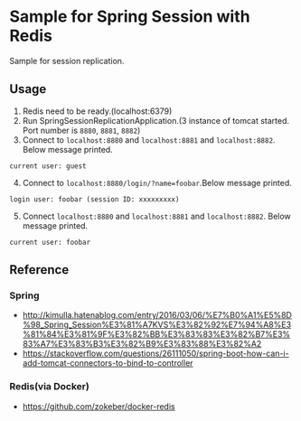 # Sample for Spring Session with Redis
Sample for session replication.

## Usage
1. Redis need to be ready.(localhost:6379)
2. Run SpringSessionReplicationApplication.(3 instance of tomcat started. Port number is `8880`, `8881`, `8882`)
3. Connect to `localhost:8880` and `localhost:8881` and `localhost:8882`. Below message printed.
```
current user: guest
```
4. Connect to `localhost:8880/login/?name=foobar`.Below message printed.
```
login user: foobar (session ID: xxxxxxxxx)
```
5. Connect `localhost:8880` and `localhost:8881` and `localhost:8882`. Below message printed.
```
current user: foobar
```

## Reference
### Spring
- http://kimulla.hatenablog.com/entry/2016/03/06/%E7%B0%A1%E5%8D%98_Spring_Session%E3%81%A7KVS%E3%82%92%E7%94%A8%E3%81%84%E3%81%9F%E3%82%BB%E3%83%83%E3%82%B7%E3%83%A7%E3%83%B3%E3%82%B9%E3%83%88%E3%82%A2
- https://stackoverflow.com/questions/26111050/spring-boot-how-can-i-add-tomcat-connectors-to-bind-to-controller

### Redis(via Docker)
- https://github.com/zokeber/docker-redis
